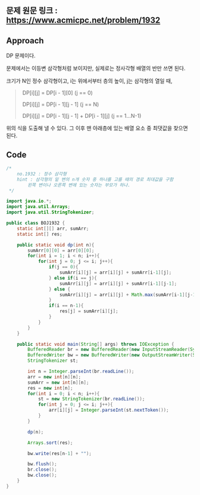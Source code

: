 ## 문제 원문 링크 : https://www.acmicpc.net/problem/1932

## Approach

DP 문제이다.

문제에서는 이등변 삼각형처럼 보이지만, 실제로는 정사각형 배열의 반만 쓰면 된다.

크기가 N인 정수 삼각형이고, i는 위에서부터 층의 높이, j는 삼각형의 열일 때,

> ​	DP[i][j] = DP[i - 1][0]	(j == 0)
>
> ​	DP[i][j] = DP[i - 1][j - 1]	(j == N)
>
> ​	DP[i][j] = DP[i - 1][j - 1] + DP[i - 1][j]	(j == 1...N-1)
>

위의 식을 도출해 낼 수 있다. 그 이후 맨 아래층에 있는 배열 요소 중 최댓값을 찾으면 된다.

## Code

```java
/*
    no.1932 : 정수 삼각형
    hint : 삼각형의 밑 변의 n개 숫자 중 하나를 고를 때의 경로 최대값을 구함
        왼쪽 변이나 오른쪽 변에 있는 숫자는 부모가 하나.
 */

import java.io.*;
import java.util.Arrays;
import java.util.StringTokenizer;

public class BOJ1932 {
    static int[][] arr, sumArr;
    static int[] res;

    public static void dp(int n){
        sumArr[0][0] = arr[0][0];
        for(int i = 1; i < n; i++){
            for(int j = 0; j <= i; j++){
                if(j == 0){
                    sumArr[i][j] = arr[i][j] + sumArr[i-1][j];
                } else if(i == j){
                    sumArr[i][j] = arr[i][j] + sumArr[i-1][j-1];
                } else {
                    sumArr[i][j] = arr[i][j] + Math.max(sumArr[i-1][j-1], sumArr[i-1][j]);
                }
                if(i == n-1){
                    res[j] = sumArr[i][j];
                }
            }
        }
    }

    public static void main(String[] args) throws IOException {
        BufferedReader br = new BufferedReader(new InputStreamReader(System.in));
        BufferedWriter bw = new BufferedWriter(new OutputStreamWriter(System.out));
        StringTokenizer st;

        int n = Integer.parseInt(br.readLine());
        arr = new int[n][n];
        sumArr = new int[n][n];
        res = new int[n];
        for(int i = 0; i < n; i++){
            st = new StringTokenizer(br.readLine());
            for(int j = 0; j <= i; j++){
                arr[i][j] = Integer.parseInt(st.nextToken());
            }
        }

        dp(n);

        Arrays.sort(res);

        bw.write(res[n-1] + "");

        bw.flush();
        br.close();
        bw.close();
    }
}

```

